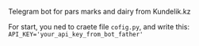 Telegram bot for pars marks and dairy from Kundelik.kz

For start, you ned to craete file ```cofig.py```, and write this: ```API_KEY='your_api_key_from_bot_father'```
